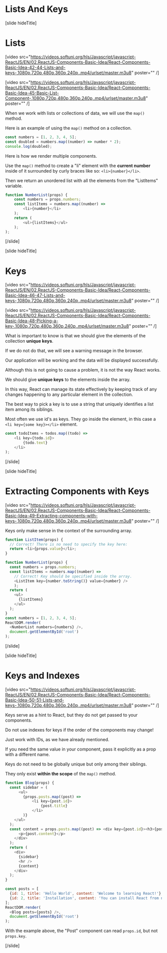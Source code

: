 # Lists And Keys

[slide hideTitle]

# Lists

[video src="https://videos.softuni.org/hls/Javascript/javascript-ReactJS/EN/02.ReactJS-Components-Basic-Idea/React-Components-Basic-Idea-42-44-Lists-and-keys-,1080p,720p,480p,360p,240p,.mp4/urlset/master.m3u8" poster="" /]

[video src="https://videos.softuni.org/hls/Javascript/javascript-ReactJS/EN/02.ReactJS-Components-Basic-Idea/React-Components-Basic-Idea-45-Basic-List-Component-,1080p,720p,480p,360p,240p,.mp4/urlset/master.m3u8" poster="" /]

When we work with lists or collections of data, we will use the `map()` method.

Here is an example of using the `map()` method on a collection.

```js
const numbers = [1, 2, 3, 4, 5];
const doubled = numbers.map((number) => number * 2);
console.log(doubled); 
```

Here is how we render multiple components.

Use the `map()` method to create a "li" element with the **current number** inside of it surrounded by curly braces like so: `<li>{number}</li>`.

Then we return an unordered list with all the elements from the "ListItems" variable.

```js
function NumberList(props) {
    const numbers = props.numbers;
    const listItems = numbers.map((number) =>
        <li>{number}</li>
    );
    return (
        <ul>{listItems}</ul>
    );
);
```

[/slide]

[slide hideTitle]

# Keys

[video src="https://videos.softuni.org/hls/Javascript/javascript-ReactJS/EN/02.ReactJS-Components-Basic-Idea/React-Components-Basic-Idea-46-47-Lists-and-keys-,1080p,720p,480p,360p,240p,.mp4/urlset/master.m3u8" poster="" /]

[video src="https://videos.softuni.org/hls/Javascript/javascript-ReactJS/EN/02.ReactJS-Components-Basic-Idea/React-Components-Basic-Idea-48-Picking-a-key-,1080p,720p,480p,360p,240p,.mp4/urlset/master.m3u8" poster="" /]

What is important to know is that we should give the elements of the collection **unique keys**.

If we do not do that, we will see a warning message in the browser.

Our application will be working and the data will be displayed successfully.

Although this is not going to cause a problem, it is not the way React works.

We should give **unique keys** to the elements inside the array.

In this way, React can manage its state effectively by keeping track of any changes happening to any particular element in the collection.

The best way to pick a key is to use a string that uniquely identifies a list item among its siblings.

Most often we use id's as keys. They go inside the element, in this case a `<li key={some key}></li>` element.

```js
const todoItems = todos.map((todo) =>
    <li key={todo.id}>
        {todo.text}
    </li>
);
```

[/slide]

[slide hideTitle]

# Extracting Components with Keys

[video src="https://videos.softuni.org/hls/Javascript/javascript-ReactJS/EN/02.ReactJS-Components-Basic-Idea/React-Components-Basic-Idea-49-Extracting-components-with-keys-,1080p,720p,480p,360p,240p,.mp4/urlset/master.m3u8" poster="" /]

Keys only make sense in the context of the surrounding array.

```js
function ListItem(props) {
  // Correct! There is no need to specify the key here:  
  return <li>{props.value}</li>;
}

function NumberList(props) {
  const numbers = props.numbers;
  const listItems = numbers.map((number) =>
    // Correct! Key should be specified inside the array.    
    <ListItem key={number.toString()} value={number} /> 
    );
  return (
    <ul>
      {listItems}
    </ul>
  );
}
const numbers = [1, 2, 3, 4, 5];
ReactDOM.render(
  <NumberList numbers={numbers} />,
  document.getElementById('root')
);
```

[/slide]

[slide hideTitle]

# Keys and Indexes

[video src="https://videos.softuni.org/hls/Javascript/javascript-ReactJS/EN/02.ReactJS-Components-Basic-Idea/React-Components-Basic-Idea-50-51-Lists-and-keys-,1080p,720p,480p,360p,240p,.mp4/urlset/master.m3u8" poster="" /]

Keys serve as a hint to React, but they do not get passed to your components. 

Do not use indexes for keys if the order of the components may change! 

Just work with IDs, as we have already mentioned. 

If you need the same value in your component, pass it explicitly as a prop with a different name.

Keys do not need to be globally unique but only among their siblings. 

They only exist **within the scope** of the `map()` method.

```js
function Blog(props) {
  const sidebar = (
      <ul>
        {props.posts.map((post) =>
            <li key={post.id}> 
                {post.title}
            </li>
        )}
    </ul>
  );
  const content = props.posts.map((post) => <div key={post.id}><h3>{post.title}</h3>
      <p>{post.content}</p>
    </div>
  );
  return (
    <div>
      {sidebar}
      <hr />
      {content}    
    </div>
  );
}

const posts = [
  {id: 1, title: 'Hello World', content: 'Welcome to learning React!'},
  {id: 2, title: 'Installation', content: 'You can install React from npm.'}
];
ReactDOM.render(
  <Blog posts={posts} />,
  document.getElementById('root')
);
```

With the example above, the "Post" component can read `props.id`, but not `props.key`.

[/slide]